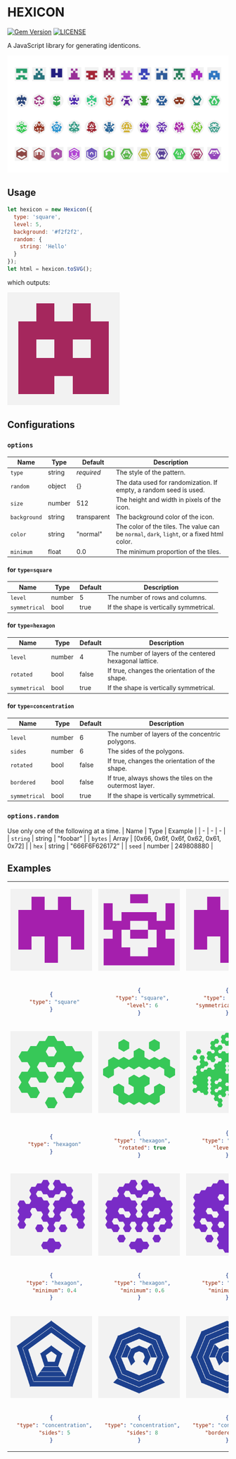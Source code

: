# HEXICON
[![Gem Version](https://img.shields.io/npm/v/hexicon?style=flat)](https://www.npmjs.com/package/hexicon)
[![LICENSE](https://img.shields.io/github/license/fortelle/hexicon?style=flat)](https://github.com/fortelle/hexicon/blob/master/LICENSE.txt)

A JavaScript library for generating identicons.

![](docs/images/examples/thumbnail.png)

## Usage
``` javascript
let hexicon = new Hexicon({
  type: 'square',
  level: 5,
  background: '#f2f2f2',
  random: {
    string: 'Hello'
  }
});
let html = hexicon.toSVG();
```
which outputs:

![](docs/images/examples/hello.svg)

## Configurations
### `options`

| Name | Type | Default | Description |
| - | - | - | - |
| `type` | string | *required* | The style of the pattern. |
| `random` | object | {} | The data used for randomization. If empty, a random seed is used.  |
| `size` | number | 512 | The height and width in pixels of the icon. |
| `background` | string | transparent | The background color of the icon. |
| `color` | string | "normal" | The color of the tiles. The value can be `normal`, `dark`, `light`, or a fixed html color. |
| `minimum` | float | 0.0 | The minimum proportion of the tiles. |

#### for `type=square`
| Name | Type | Default | Description |
| - | - | - | - |
| `level` | number | 5 | The number of rows and columns. |
| `symmetrical` | bool | true | If the shape is vertically symmetrical. |

#### for `type=hexagon`
| Name | Type | Default | Description |
| - | - | - | - |
| `level` | number | 4 | The number of layers of the centered hexagonal lattice. |
| `rotated` | bool | false | If true, changes the orientation of the shape. |
| `symmetrical` | bool | true | If the shape is vertically symmetrical. |

#### for `type=concentration`
| Name | Type | Default | Description |
| - | - | - | - |
| `level` | number | 6 | The number of layers of the concentric polygons. |
| `sides` | number | 6 | The sides of the polygons. |
| `rotated` | bool | false | If true, changes the orientation of the shape. |
| `bordered` | bool | false | If true, always shows the tiles on the outermost layer. |
| `symmetrical` | bool | true | If the shape is vertically symmetrical. |

### `options.random`
Use only one of the following at a time.
| Name | Type | Example |
| - | - | - |
| `string` | string | "foobar" |
| `bytes` | Array | [0x66, 0x6f, 0x6f, 0x62, 0x61, 0x72] |
| `hex` | string | "666F6F626172" |
| `seed` | number | 249808880 |

## Examples

<table style="text-align: center;">
<tbody>
<tr>
<td>

![](docs/images/examples/square_level5.svg)

</td>
<td>

![](docs/images/examples/square_level8.svg)

</td>
<td>

![](docs/images/examples/square_asymm.svg)

</td>
</tr>
<tr>
<td>

```json
{
  "type": "square"
}
```

</td>
<td>

```json
{
  "type": "square",
  "level": 6
}
```

</td>
<td>

```json
{
  "type": "square",
  "symmetrical": "false"
}
```

</td>
</tr>

<tr>
<td>

![](docs/images/examples/hexagon_level4.svg)

</td>
<td>

![](docs/images/examples/hexagon_rotated.svg)

</td>
<td>

![](docs/images/examples/hexagon_level10.svg)

</td>
</tr>
<tr>
<td>

```json
{
  "type": "hexagon"
}
```

</td>
<td>

```json
{
  "type": "hexagon",
  "rotated": true
}
```

</td>
<td>

```json
{
  "type": "hexagon",
  "level": 10
}
```

</td>
</tr>

<tr>
<td>

![](docs/images/examples/hexagon_minimum4.svg)

</td>
<td>

![](docs/images/examples/hexagon_minimum6.svg)

</td>
<td>

![](docs/images/examples/hexagon_minimum8.svg)

</td>
</tr>
<tr>
<td>

```json
{
  "type": "hexagon",
  "minimum": 0.4
}
```

</td>
<td>

```json
{
  "type": "hexagon",
  "minimum": 0.6
}
```

</td>
<td>

```json
{
  "type": "hexagon",
  "minimum": 0.8
}
```

</td>
</tr>

<tr>
<td>

![](docs/images/examples/concentration_sides5.svg)

</td>
<td>

![](docs/images/examples/concentration_sides8.svg)

</td>
<td>

![](docs/images/examples/concentration_bordered.svg)

</td>
</tr>
<tr>
<td>

```json
{
  "type": "concentration",
  "sides": 5
}
```

</td>
<td>

```json
{
  "type": "concentration",
  "sides": 8
}
```

</td>
<td>

```json
{
  "type": "concentration",
  "bordered": true
}
```

</td>
</tr>
</tbody>
</table>
